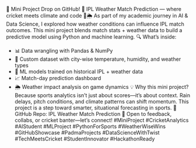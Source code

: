 🚨 Mini Project Drop on GitHub!
🎯 IPL Weather Match Prediction — where cricket meets climate and code 🏏🌦️
As part of my academic journey in AI & Data Science, I explored how weather conditions can influence IPL match outcomes. This mini project blends match stats + weather data to build a predictive model using Python and machine learning.
🔍 What’s inside:
- 📊 Data wrangling with Pandas & NumPy
- 🌆 Custom dataset with city-wise temperature, humidity, and weather types
- 🤖 ML models trained on historical IPL + weather data
- 📈 Match-day prediction dashboard
- 🌦️ Weather impact analysis on game dynamics
💡 Why this mini project?
Because sports analytics isn’t just about scores—it’s about context. Rain delays, pitch conditions, and climate patterns can shift momentum. This project is a step toward smarter, situational forecasting in sports.
🔗 GitHub Repo: IPL Weather Match Prediction
💬 Open to feedback, collabs, or cricket banter—let’s connect!
#MiniProject #CricketAnalytics #AIStudent #MLProject #PythonForSports #WeatherWiseWins #GitHubShowcase #PadmaProjects #DataScienceWithTwist #TechMeetsCricket #StudentInnovator #HackathonReady



